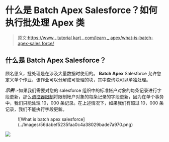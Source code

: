 # 什么是 Batch Apex Salesforce？如何执行批处理 Apex 类

> 原文:[https://www . tutorial kart . com/learn _ apex/what-is-batch-apex-sales force/](https://www.tutorialkart.com/learn_apex/what-is-batch-apex-salesforce/)

## 什么是 Batch Apex Salesforce？

顾名思义，批处理是在涉及大量数据时使用的。 **Batch Apex** Salesforce 允许您定义单个作业，该作业可以分解成可管理的块，其中查询块可以单独处理。

***示例*** :-如果我们需要对您的 salesforce 组织中的标准帐户对象的每条记录进行字段更新，那么[调控器限制](https://www.tutorialkart.com/salesforce/salesforce-governor-limits-pdf/)将限制帐户对象的每条记录的字段更新，因为在单个事务中，我们只能处理 10，000 条记录。在上述情况下，如果我们有超过 10，000 条记录，我们不能执行字段更新。

<figure class="aligncenter">![What is batch apex salesforce](../Images/56dabef5235faa0c4a38029bade7a970.png)</figure>

[![](../Images/925da31b32d6bc3827932f6c8afb11bb.png)](https://www.tutorialkart.com/)